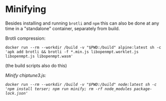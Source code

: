 
# Minifying

Besides installing and running `brotli` and `npm` this can also be done at any time in a "standalone" container, separately from build.

Brotli compression:

`docker run --rm --workdir /build -v "$PWD:/build" alpine:latest sh -c 'apk add brotli && brotli -f *.min.js libopenmpt.worklet.js libopenmpt.js libopenmpt.wasm'`

(the build scripts also do this)

_Minify chiptune3.js:_

_`docker run --rm --workdir /build -v "$PWD:/build" node:latest sh -c 'npm install terser; npm run minify; rm -rf node_modules package-lock.json'`_
